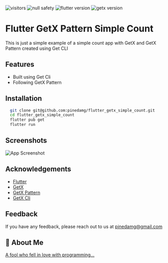 ![visitors](https://visitor-badge.glitch.me/badge?page_id=pinedamg.flutter_getx_simple_count)
![null safety](https://img.shields.io/badge/null-safety-blue)
![flutter version](https://img.shields.io/badge/flutter-3.x-blue)
![getx version](https://img.shields.io/badge/getx-4.x-blue)

# Flutter GetX Pattern Simple Count
This is just a simple example of a simple count app with GetX and GetX Pattern created using Get CLI

## Features
- Built using Get Cli
- Following GetX Pattern

## Installation
```bash
  git clone git@github.com:pinedamg/flutter_getx_simple_count.git
  cd flutter_getx_simple_count
  flutter pub get
  flutter run
```

## Screenshots
![App Screenshot](https://user-images.githubusercontent.com/818713/172175564-a3d77cb4-4d41-4009-9468-54ecd40b6c33.png)


## Acknowledgements
 - [Flutter](https://github.com/flutter/flutter)
 - [GetX](https://github.com/jonataslaw/getx)
 - [GetX Pattern](https://github.com/kauemurakami/getx_pattern)
 - [GetX Cli](https://github.com/jonataslaw/get_cli)

## Feedback
If you have any feedback, please reach out to us at pinedamg@gmail.com

## 🚀 About Me
[A fool who fell in love with programming...](https://www.linkedin.com/in/pinedamg/)
